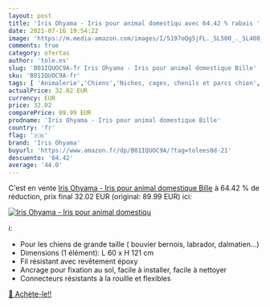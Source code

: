 ```yaml
---
layout: post
title: 'Iris Ohyama - Iris pour animal domestiqu avec 64.42 % rabais '
date: 2021-07-16 19:54:22
image: 'https://m.media-amazon.com/images/I/5197oQg5jFL._SL500_._SL400_.jpg'
comments: true
category: ofertas
author: 'tole.es'
slug: 'B01IQUOC9A-fr Iris Ohyama - Iris pour animal domestique Bille'
sku: 'B01IQUOC9A-fr'
tags: [ 'Animalerie','Chiens','Niches, cages, chenils et parcs chien','Parcs et enclos pour chiens','iris ohyama', ]
actualPrice: 32.02 EUR
currency: EUR
price: 32.02
comparePrice: 89.99 EUR
prodname: 'Iris Ohyama - Iris pour animal domestique Bille'
country: 'fr'
flag: '🇫🇷'
brand: 'Iris Ohyama'
buyurl: 'https://www.amazon.fr/dp/B01IQUOC9A/?tag=tolees0d-21'
descuento: '64.42'
average: '44.0'
---
```


C'est en vente [Iris Ohyama - Iris pour animal domestique Bille](https://www.amazon.fr/dp/B01IQUOC9A/?tag=tolees0d-21)  à  64.42 % de réduction, prix final  32.02 EUR (original: 89.99 EUR) ici:

[![Iris Ohyama - Iris pour animal domestiqu](https://m.media-amazon.com/images/I/5197oQg5jFL._SL500_._SL400_.jpg)](https://www.amazon.fr/dp/B01IQUOC9A/?tag=tolees0d-21)

ℹ️:

- Pour les chiens de grande taille ( bouvier bernois, labrador, dalmatien...)
- Dimensions (1 élément): L 60 x H 121 cm
- Fil résistant avec revêtement époxy
- Ancrage pour fixation au sol, facile à installer, facile à nettoyer
- Connecteurs résistants à la rouille et flexibles

[🛒 Achète-le!!](https://www.amazon.fr/dp/B01IQUOC9A/?tag=tolees0d-21)
